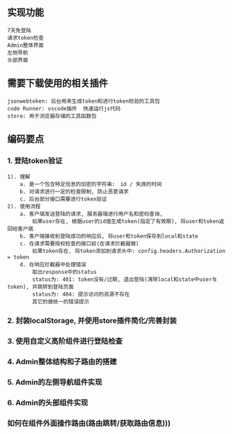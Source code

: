 ## 实现功能
    7天免登陆
    请求token检查
    Admin整体界面
    左侧导航
    头部界面

## 需要下载使用的相关插件
    jsonwebtoken: 后台用来生成token和进行token校验的工具包
    code Runner: vscode插件  快速运行js代码
    store: 用于浏览器存储的工具函数包
    

## 编码要点
### 1. 登陆token验证
    1). 理解
        a. 是一个包含特定信息的加密的字符串:　id / 失效的时间
        b. 对请求进行一定的检查限制, 防止恶意请求
        c. 后台部分接口需要进行token验证
    2). 使用流程
        a. 客户端发送登陆的请求, 服务器端进行用户名和密码查询, 
            如果user存在, 根据user的id值生成token(指定了有效期), 将user和token返回给客户端
        b. 客户端接收到登陆成功的响应后, 将user和token保存到local和state
        c. 在请求需要授权检查的接口前(在请求拦截器做)
            如果token存在, 将token添加到请求头中: config.headers.Authorization = token
        d. 在响应拦截器中处理错误
            取出response中的status
            status为: 401: token没有/过期, 退出登陆(清除local和state中user与token), 并跳转到登陆页面
            status为: 404: 提示访问的资源不存在
            其它的做统一的错误提示

### 2. 封装localStorage, 并使用store插件简化/完善封装


### 3. 使用自定义高阶组件进行登陆检查

### 4. Admin整体结构和子路由的搭建

### 5. Admin的左侧导航组件实现

### 6. Admin的头部组件实现


### 如何在组件外面操作路由(路由跳转/获取路由信息)))
